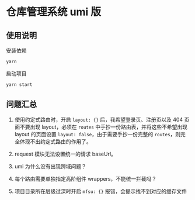# 仓库管理系统 umi 版

## 使用说明

安装依赖

```sh
yarn
```

启动项目

```sh
yarn start
```

## 问题汇总

1. 使用约定式路由时，开启 `layout: {}` 后，我希望登录页、注册页以及 404 页面不要出现 layout，必须在 `routes` 中手抄一份路由表，并将这些不希望出现 layout 的页面设置 `layout: false`，由于需要手抄一份完整的 `routes`，则完全体现不出约定式路由的作用了。

2. request 模块无法设置统一的请求 baseUrl。

3. umi 为什么没有出现跨域问题？

4. 每个路由需要单独指定高阶组件 wrappers，不能统一拦截吗？

5. 项目目录所在层级过深时开启 `mfsu: {}` 报错，会提示找不到对应的缓存文件
